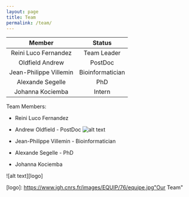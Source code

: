```yaml
---
layout: page
title: Team
permalink: /team/
---
```



|Member | Status |
| :---:         |     :---:      | 
| Reini Luco Fernandez | Team Leader |
| Oldfield Andrew | PostDoc |
| Jean-Philippe Villemin | Bioinformatician |
| Alexande Segelle | PhD |
| Johanna Kociemba | Intern |



Team Members: 


* Reini Luco Fernandez

* Andrew Oldfield - PostDoc
![alt text](https://www.igh.cnrs.fr/images/people/1874.jpg "Andrew Oldfield")


* Jean-Philippe Villemin - Bioinformatician

* Alexande Segelle - PhD

* Johanna Kociemba

![alt text][logo]

[logo]: https://www.igh.cnrs.fr/images/EQUIP/76/equipe.jpg"Our Team"

